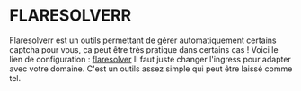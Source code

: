 # FLARESOLVERR

Flaresolverr est un outils permettant de gérer automatiquement certains captcha pour vous, ca peut être très pratique dans certains cas !
Voici le lien de configuration :  [flaresolver](https://github.com/FlareSolverr/FlareSolverr)
Il faut juste changer l'ingress pour adapter avec votre domaine.
C'est un outils assez simple qui peut être laissé comme tel.